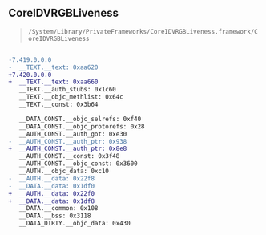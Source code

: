 ## CoreIDVRGBLiveness

> `/System/Library/PrivateFrameworks/CoreIDVRGBLiveness.framework/CoreIDVRGBLiveness`

```diff

-7.419.0.0.0
-  __TEXT.__text: 0xaa620
+7.420.0.0.0
+  __TEXT.__text: 0xaa660
   __TEXT.__auth_stubs: 0x1c60
   __TEXT.__objc_methlist: 0x64c
   __TEXT.__const: 0x3b64

   __DATA_CONST.__objc_selrefs: 0xf40
   __DATA_CONST.__objc_protorefs: 0x28
   __AUTH_CONST.__auth_got: 0xe30
-  __AUTH_CONST.__auth_ptr: 0x938
+  __AUTH_CONST.__auth_ptr: 0x8e8
   __AUTH_CONST.__const: 0x3f48
   __AUTH_CONST.__objc_const: 0x3600
   __AUTH.__objc_data: 0xc10
-  __AUTH.__data: 0x22f8
-  __DATA.__data: 0x1df0
+  __AUTH.__data: 0x22f0
+  __DATA.__data: 0x1df8
   __DATA.__common: 0x108
   __DATA.__bss: 0x3118
   __DATA_DIRTY.__objc_data: 0x430

```
